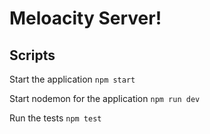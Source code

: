 # Meloacity Server!


## Scripts

Start the application `npm start`

Start nodemon for the application `npm run dev`

Run the tests `npm test`


